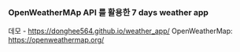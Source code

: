 ### OpenWeatherMAp API 를 활용한 7 days weather app
데모 - https://donghee564.github.io/weather_app/
OpenWeatherMap: https://openweathermap.org/
